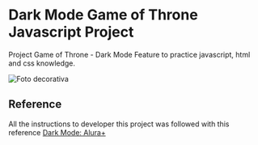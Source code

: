 # Dark Mode Game of Throne Javascript Project
Project Game of Throne - Dark Mode Feature to practice javascript, html and css knowledge. 

![Foto decorativa](https://png.pngitem.com/pimgs/s/5-52249_t-shirt-iron-throne-youtube-the-north-remembers.png)

## Reference
All the instructions to developer this project was followed with this reference [Dark Mode: Alura+](https://cursos.alura.com.br/extra/alura-mais/dark-mode-um-projeto-em-html-css-c1369)
